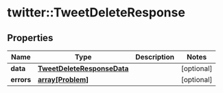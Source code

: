 # twitter::TweetDeleteResponse


## Properties
Name | Type | Description | Notes
------------ | ------------- | ------------- | -------------
**data** | [**TweetDeleteResponseData**](TweetDeleteResponse_data.md) |  | [optional] 
**errors** | [**array[Problem]**](Problem.md) |  | [optional] 


